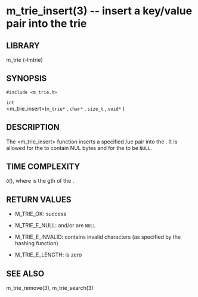 m_trie_insert(3) -- insert a key/value pair into the trie 
=========================================================

## LIBRARY
m_trie (-lmtrie)

## SYNOPSIS
`#include <m_trie.h>`

`int`   
<m_trie_insert>(`m_trie*` <trie>, `char*` <key>, `size_t` <len>, `void*` <val>)

## DESCRIPTION
The <m_trie_insert> function inserts a specified <key>/<val>ue pair into the 
<trie>. It is allowed for the <key> to contain NUL bytes and for the <val> to
be `NULL`.

## TIME COMPLEXITY
`O`(<k>), where <k> is the <len>gth of the <key>.

## RETURN VALUES
 * M_TRIE_OK:
   success

 * M_TRIE_E_NULL:
   <trie> and/or <key> are `NULL`

 * M_TRIE_E_INVALID:
   <key> contains invalid characters (as specified by the hashing function)

 * M_TRIE_E_LENGTH:
   <len> is zero

## SEE ALSO
m_trie_remove(3), m_trie_search(3)
